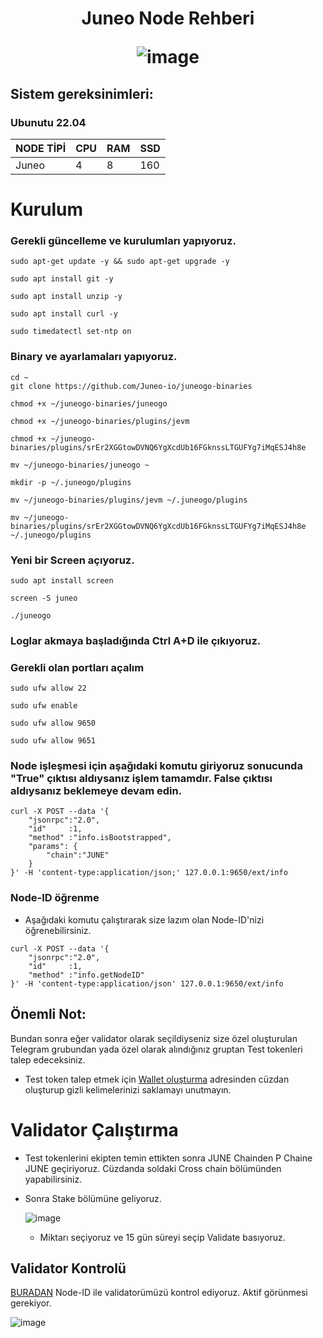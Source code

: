 <h1 align="center"> Juneo Node Rehberi
  
![image](https://pbs.twimg.com/profile_banners/1660583355539128320/1684749264/1500x500)

## Sistem gereksinimleri:
### Ubunutu 22.04
NODE TİPİ | CPU     | RAM      | SSD     |
| ------------- | ------------- | ------------- | -------- |
| Juneo  | 4          | 8        | 160  |
  

# Kurulum
### Gerekli güncelleme ve kurulumları yapıyoruz.
```
sudo apt-get update -y && sudo apt-get upgrade -y
```
```
sudo apt install git -y
```
```
sudo apt install unzip -y
```
```
sudo apt install curl -y
```
```
sudo timedatectl set-ntp on
```

### Binary ve ayarlamaları yapıyoruz.

```
cd ~
git clone https://github.com/Juneo-io/juneogo-binaries
```
```
chmod +x ~/juneogo-binaries/juneogo
```
```
chmod +x ~/juneogo-binaries/plugins/jevm
```
```
chmod +x ~/juneogo-binaries/plugins/srEr2XGGtowDVNQ6YgXcdUb16FGknssLTGUFYg7iMqESJ4h8e
```
```
mv ~/juneogo-binaries/juneogo ~
```
```
mkdir -p ~/.juneogo/plugins
```
```
mv ~/juneogo-binaries/plugins/jevm ~/.juneogo/plugins
```

```
mv ~/juneogo-binaries/plugins/srEr2XGGtowDVNQ6YgXcdUb16FGknssLTGUFYg7iMqESJ4h8e ~/.juneogo/plugins
```

### Yeni bir Screen açıyoruz.
```
sudo apt install screen
```
```
screen -S juneo
```
```
./juneogo
```
### Loglar akmaya başladığında Ctrl A+D ile çıkıyoruz.

### Gerekli olan portları açalım
```
sudo ufw allow 22
```
```
sudo ufw enable
```
```
sudo ufw allow 9650
```
```
sudo ufw allow 9651 
```
### Node işleşmesi için aşağıdaki komutu giriyoruz sonucunda "True" çıktısı aldıysanız işlem tamamdır. False çıktısı aldıysanız beklemeye devam edin.
```
curl -X POST --data '{
    "jsonrpc":"2.0",
    "id"     :1,
    "method" :"info.isBootstrapped",
    "params": {
        "chain":"JUNE"
    }
}' -H 'content-type:application/json;' 127.0.0.1:9650/ext/info
```

### Node-ID öğrenme

* Aşağıdaki komutu çalıştırarak size lazım olan Node-ID'nizi öğrenebilirsiniz.
```
curl -X POST --data '{
    "jsonrpc":"2.0",
    "id"     :1,
    "method" :"info.getNodeID"
}' -H 'content-type:application/json' 127.0.0.1:9650/ext/info
```
## Önemli Not:
Bundan sonra eğer validator olarak seçildiyseniz size özel oluşturulan Telegram grubundan yada özel olarak alındığınız gruptan Test tokenleri talep edeceksiniz.

* Test token talep etmek için [Wallet oluşturma](https://www.mcnwallet.io/) adresinden cüzdan oluşturup gizli kelimelerinizi saklamayı unutmayın.

# Validator Çalıştırma

* Test tokenlerini ekipten temin ettikten sonra JUNE Chainden P Chaine JUNE geçiriyoruz. Cüzdanda soldaki Cross chain bölümünden yapabilirsiniz.
* Sonra Stake bölümüne geliyoruz.

  ![image](https://840243940-files.gitbook.io/~/files/v0/b/gitbook-x-prod.appspot.com/o/spaces%2FspM3Ad3lkZXu7Y9fdc1P%2Fuploads%2FOkpYyggv4s88b2tkb4zr%2Fimage.png?alt=media&token=764238b7-4912-4093-8c74-5366ec87adde)

  * Miktarı seçiyoruz ve 15 gün süreyi seçip Validate basıyoruz.

## Validator Kontrolü
[BURADAN](https://mcnscan.io/validator/validator-list) Node-ID ile validatorümüzü kontrol ediyoruz. Aktif görünmesi gerekiyor.

![image](https://840243940-files.gitbook.io/~/files/v0/b/gitbook-x-prod.appspot.com/o/spaces%2FspM3Ad3lkZXu7Y9fdc1P%2Fuploads%2F1LGz4feET3tnBqJymW84%2Fimage.png?alt=media&token=f711b370-7d33-42e5-b024-c0b8430d3315)

  

